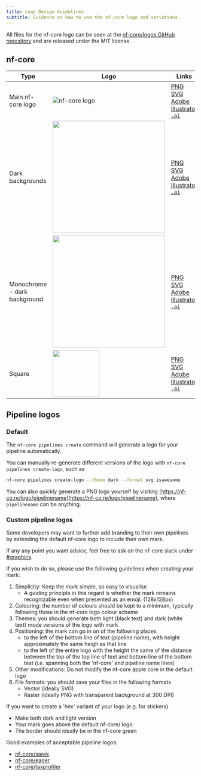 ```yaml
---
title: Logo Design Guidelines
subtitle: Guidance on how to use the nf-core logo and variations.
---
```


All files for the nf-core logo can be seen at the [nf-core/logos GitHub repository](https://github.com/nf-core/logos) and are released under the MIT license.

## nf-core

| Type                         | Logo                                                                                                                                                 | Links                                                                                                                                                                                                                                                                                                                  |
| ---------------------------- | ---------------------------------------------------------------------------------------------------------------------------------------------------- | ---------------------------------------------------------------------------------------------------------------------------------------------------------------------------------------------------------------------------------------------------------------------------------------------------------------------- |
| Main nf-core logo            | ![nf-core logo](https://raw.githubusercontent.com/nf-core/logos/master/nf-core-logos/nf-core-logo.png)                                               | [PNG](https://github.com/nf-core/logos/blob/master/nf-core-logos/nf-core-logo.png) <br> [SVG](https://github.com/nf-core/logos/blob/master/nf-core-logos/nf-core-logo.svg) <br> [Adobe Illustrator `.ai`](https://github.com/nf-core/logos/blob/master/nf-core-logos/nf-core-logo.ai)                                  |
| Dark backgrounds             | <img class="bg-dark d-block p-2" src="https://raw.githubusercontent.com/nf-core/logos/master/nf-core-logos/nf-core-logo-darkbg.png" width="300">     | [PNG](https://github.com/nf-core/logos/blob/master/nf-core-logos/nf-core-logo-darkbg.png) <br> [SVG](https://github.com/nf-core/logos/blob/master/nf-core-logos/nf-core-logo-darkbg.svg) <br> [Adobe Illustrator `.ai`](https://github.com/nf-core/logos/blob/master/nf-core-logos/nf-core-logo-darkbg.ai)             |
| Monochrome - dark background | <img class="bg-dark d-block p-2" src="https://raw.githubusercontent.com/nf-core/logos/master/nf-core-logos/nf-core-logo-mono-white.png" width="300"> | [PNG](https://github.com/nf-core/logos/blob/master/nf-core-logos/nf-core-logo-mono-white.png) <br> [SVG](https://github.com/nf-core/logos/blob/master/nf-core-logos/nf-core-logo-mono-white.svg) <br> [Adobe Illustrator `.ai`](https://github.com/nf-core/logos/blob/master/nf-core-logos/nf-core-logo-mono-white.ai) |
| Square                       | <img src="https://raw.githubusercontent.com/nf-core/logos/master/nf-core-logos/nf-core-logo-square.png" width="125">                                 | [PNG](https://github.com/nf-core/logos/blob/master/nf-core-logos/nf-core-logo-square.png) <br> [SVG](https://github.com/nf-core/logos/blob/master/nf-core-logos/nf-core-logo-square.svg) <br> [Adobe Illustrator `.ai`](https://github.com/nf-core/logos/blob/master/nf-core-logos/nf-core-logo-square.ai)             |

## Pipeline logos

### Default

The `nf-core pipelines create` command will generate a logo for your pipeline automatically.

You can manually re-generate different versions of the logo with `nf-core pipelines create-logo`, such as

```bash
nf-core pipelines create-logo --theme dark --format svg isawesome
```

You can also quickly generate a PNG logo yourself by visiting [https://nf-co.re/logo/pipelinename](https://nf-co.re/logo/pipelinename), where `pipelinename` can be anything.

### Custom pipeline logos

Some developers may want to further add branding to their own pipelines by extending the default nf-core logo to include their own mark.

If any any point you want advice, feel free to ask on the nf-core slack under [#graphics](https://nfcore.slack.com/archives/C021QHJRJE8).

If you wish to do so, please use the following guidelines when creating your mark:

1. Simplicity: Keep the mark simple, so easy to visualise
   - A guiding principle in this regard is whether the mark remains recognizable even when presented as an emoji. (128x128px)
2. Colouring: the number of colours should be kept to a minimum, typically following those in the nf-core logo colour scheme
3. Themes: you should generate both light (black text) and dark (white text) mode versions of the logo with mark
4. Positioning: the mark can go in on of the following places
   - to the left of the bottom line of text (pipeline name), with height approximately the same heigh as that line
   - to the left of the entire logo with the height the same of the distance between the top of the top line of text and bottom line of the bottom text (i.e. spanning both the 'nf-core' and pipeline name lines)
5. Other modifications: Do not modify the nf-core apple core in the default logo
6. File formats: you should save your files in the following formats
   - Vector (ideally SVG)
   - Raster (ideally PNG with transparent background at 300 DPI)

If you want to create a 'hex' variant of your logo (e.g. for stickers)

- Make both dark and light version
- Your mark goes above the default nf-core/<pipeline> logo
- The border should ideally be in the nf-core green

Good examples of acceptable pipeline logos:

- [nf-core/sarek](https://raw.githubusercontent.com/nf-core/sarek/master/docs/images/nf-core-sarek_logo_light.png)
- [nf-core/eager](https://raw.githubusercontent.com/nf-core/eager/refs/tags/2.5.2/docs/images/nf-core_eager_logo_outline_drop.png)
- [nf-core/taxprofiler](https://raw.githubusercontent.com/nf-core/taxprofiler/master/docs/images/nf-core-taxprofiler_logo_custom_light.png)
